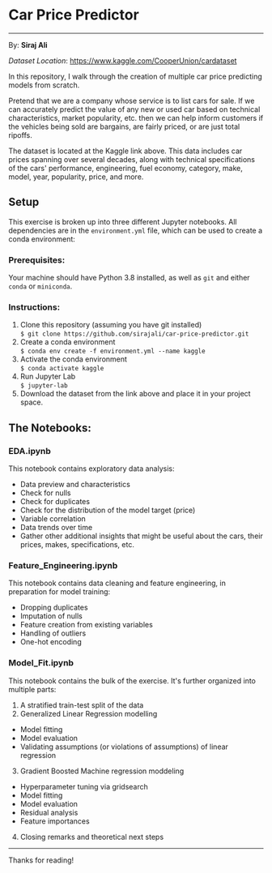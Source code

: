 # Car Price Predictor
---
By: **Siraj Ali**

*Dataset Location*: https://www.kaggle.com/CooperUnion/cardataset

In this repository, I walk through the creation of multiple car price predicting models from scratch.

Pretend that we are a company whose service is to list cars for sale. If we can accurately predict the value of any new or used car based on technical characteristics, market popularity, etc. then we can help inform customers if the vehicles being sold are bargains, are fairly priced, or are just total ripoffs.

The dataset is located at the Kaggle link above. This data includes car prices spanning over several decades, along with technical specifications of the cars' performance, engineering, fuel economy, category, make, model, year, popularity, price, and more.

## Setup

This exercise is broken up into three different Jupyter notebooks. All dependencies are in the `environment.yml` file, which can be used to create a conda environment:

### Prerequisites:
Your machine should have Python 3.8 installed, as well as `git` and either `conda` or `miniconda`.

### Instructions:

1. Clone this repository (assuming you have git installed)  
```$ git clone https://github.com/sirajali/car-price-predictor.git```
2. Create a conda environment  
```$ conda env create -f environment.yml --name kaggle```
3. Activate the conda environment  
```$ conda activate kaggle```
4. Run Jupyter Lab  
```$ jupyter-lab```
5. Download the dataset from the link above and place it in your project space.  

## The Notebooks:

### EDA.ipynb

This notebook contains exploratory data analysis:
* Data preview and characteristics
* Check for nulls
* Check for duplicates
* Check for the distribution of the model target (price)
* Variable correlation
* Data trends over time
* Gather other additional insights that might be useful about the cars, their prices, makes, specifications, etc.

### Feature_Engineering.ipynb

This notebook contains data cleaning and feature engineering, in preparation for model training:
* Dropping duplicates
* Imputation of nulls
* Feature creation from existing variables
* Handling of outliers
* One-hot encoding

### Model_Fit.ipynb

This notebook contains the bulk of the exercise. It's further organized into multiple parts:

1. A stratified train-test split of the data
2. Generalized Linear Regression modelling
  * Model fitting
  * Model evaluation
  * Validating assumptions (or violations of assumptions) of linear regression
3. Gradient Boosted Machine regression moddeling
  * Hyperparameter tuning via gridsearch
  * Model fitting
  * Model evaluation
  * Residual analysis
  * Feature importances
4. Closing remarks and theoretical next steps

---

Thanks for reading!